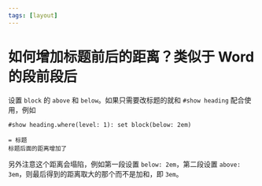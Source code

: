 ```yaml
---
tags: [layout]
---
```

# 如何增加标题前后的距离？类似于 Word 的段前段后

设置 `block` 的 `above` 和 `below`。如果只需要改标题的就和 `#show heading` 配合使用，例如

```typst
#show heading.where(level: 1): set block(below: 2em)

= 标题
标题后面的距离增加了
```

另外注意这个距离会塌陷，例如第一段设置 `below: 2em`，第二段设置 `above: 3em`，则最后得到的距离取大的那个而不是加和，即 `3em`。
